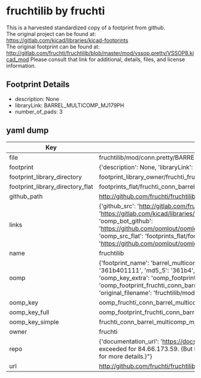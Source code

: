 # fruchtilib by fruchti  
This is a harvested standardized copy of a footprint from github.  
The original project can be found at:  
https://gitlab.com/kicad/libraries/kicad-footprints  
The original footprint can be found at:
http://gitlab.com/fruchti/fruchtilib/blob/master/mod/vssop.pretty/VSSOP8.kicad_mod
Please consult that link for additional, details, files, and license information.  
## Footprint Details
* description: None  
* libraryLink: BARREL_MULTICOMP_MJ179PH  
* number_of_pads: 3  
## yaml dump  
| Key | Value |  
| --- | --- |  
| file | fruchtilib/mod/conn.pretty/BARREL_MULTICOMP_MJ179PH.kicad_mod |  
| footprint | {'description': None, 'libraryLink': 'BARREL_MULTICOMP_MJ179PH', 'number_of_pads': 3} |  
| footprint_library_directory | footprint_library_owner/fruchti_fruchtilib |  
| footprint_library_directory_flat | footprints_flat/fruchti_conn_barrel_multicomp_mj179ph/working |  
| github_path | http://github.com/fruchti/fruchtilib/blob/master/mod/conn.pretty/BARREL_MULTICOMP_MJ179PH.kicad_mod |  
| links | {'github_src': 'http://gitlab.com/fruchti/fruchtilib/blob/master/mod/vssop.pretty/VSSOP8.kicad_mod', 'github_src_repo': 'https://gitlab.com/kicad/libraries/kicad-footprints', 'oomp_bot': 'footprints/fruchti_conn_barrel_multicomp_mj179ph/working', 'oomp_bot_github': 'https://github.com/oomlout/oomlout_oomp_footprint_bot/tree/main/footprints/fruchti_conn_barrel_multicomp_mj179ph/working', 'oomp_src_flat': 'footprints_flat/footprints_flat/fruchti_conn_barrel_multicomp_mj179ph/working', 'oomp_src_flat_github': 'https://github.com/oomlout/oomlout_oomp_footprint_src/tree/main/footprints_flat/fruchti_conn_barrel_multicomp_mj179ph/working'} |  
| name | fruchtilib |  
| oomp | {'footprint_name': 'barrel_multicomp_mj179ph', 'library_name': 'conn', 'md5': '361b4011118355499b7e1c5785f72fe0', 'md5_10': '361b401111', 'md5_5': '361b4', 'md5_6': '361b40', 'oomp_key': 'oomp_fruchti_conn_barrel_multicomp_mj179ph', 'oomp_key_extra': 'oomp_footprint_fruchti_conn_barrel_multicomp_mj179ph', 'oomp_key_full': 'oomp_footprint_fruchti_conn_barrel_multicomp_mj179ph_361b40', 'oomp_key_simple': 'fruchti_conn_barrel_multicomp_mj179ph', 'original_filename': 'fruchtilib/mod/conn.pretty/BARREL_MULTICOMP_MJ179PH.kicad_mod', 'owner_name': 'fruchti'} |  
| oomp_key | oomp_fruchti_conn_barrel_multicomp_mj179ph |  
| oomp_key_full | oomp_footprint_fruchti_conn_barrel_multicomp_mj179ph |  
| oomp_key_simple | fruchti_conn_barrel_multicomp_mj179ph |  
| owner | fruchti |  
| repo | {'documentation_url': 'https://docs.github.com/rest/overview/resources-in-the-rest-api#rate-limiting', 'message': "API rate limit exceeded for 84.66.173.59. (But here's the good news: Authenticated requests get a higher rate limit. Check out the documentation for more details.)"} |  
| url | http://github.com/fruchti/fruchtilib |  

